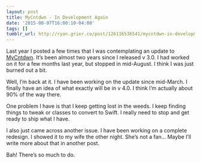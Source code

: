 ```yaml
---
layout: post
title: MyCntdwn - In Development Again
date: '2015-08-07T16:00:10-04:00'
tags: []
tumblr_url: http://ryan.grier.co/post/126116536541/mycntdwn-in-development-again
---
```

Last year I posted a few times that I was contemplating an update to [MyCntdwn](https://itunes.apple.com/us/app/mycntdwn/id293970065?mt=8). It’s been almost two years since I released v 3.0. I had worked on it for a few months last year, but stopped in mid-August. I think I was just burned out a bit.

Well, I’m back at it. I have been working on the update since mid-March. I finally have an idea of what exactly will be in v 4.0. I think I’m actually about 90% of the way there.

One problem I have is that I keep getting lost in the weeds. I keep finding things to tweak or classes to convert to Swift. I really need to stop and get ready to ship what I have.

I also just came across another issue. I have been working on a complete redesign. I showed it to my wife the other night. She’s not a fan… Maybe I’ll write more about that in another post.

Bah! There’s so much to do.
